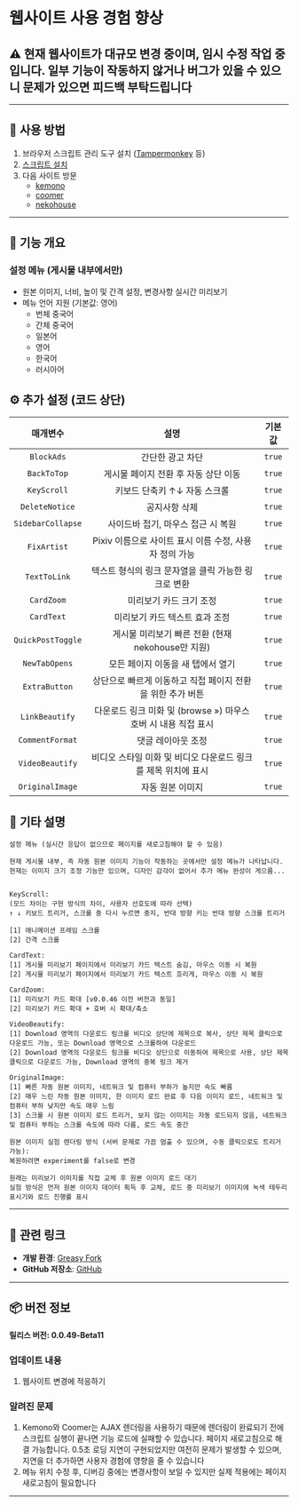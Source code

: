# **웹사이트 사용 경험 향상**

## ⚠️ 현재 웹사이트가 대규모 변경 중이며, 임시 수정 작업 중입니다. 일부 기능이 작동하지 않거나 버그가 있을 수 있으니 문제가 있으면 피드백 부탁드립니다

---

## **👻 사용 방법**

1. 브라우저 스크립트 관리 도구 설치 ([Tampermonkey](https://chrome.google.com/webstore/detail/tampermonkey/dhdgffkkebhmkfjojejmpbldmpobfkfo) 등)
2. [스크립트 설치](https://update.greasyfork.org/scripts/472096/Kemer%20%E5%A2%9E%E5%BC%B7.user.js)
3. 다음 사이트 방문
   - [kemono](https://kemono.su/)
   - [coomer](https://coomer.su/)
   - [nekohouse](https://nekohouse.su/)

---

## **📜 기능 개요**

### **설정 메뉴 (게시물 내부에서만)**

- 원본 이미지, 너비, 높이 및 간격 설정, 변경사항 실시간 미리보기
- 메뉴 언어 지원 (기본값: 영어)
  - 번체 중국어
  - 간체 중국어
  - 일본어
  - 영어
  - 한국어
  - 러시아어

## **⚙️ 추가 설정 (코드 상단)**

|   **매개변수**    |                            **설명**                            | **기본값** |
| :---------------: | :------------------------------------------------------------: | :--------: |
|    `BlockAds`     |                        간단한 광고 차단                        |   `true`   |
|    `BackToTop`    |              게시물 페이지 전환 후 자동 상단 이동              |   `true`   |
|    `KeyScroll`    |                  키보드 단축키 ↑↓ 자동 스크롤                  |   `true`   |
|  `DeleteNotice`   |                         공지사항 삭제                          |   `true`   |
| `SidebarCollapse` |               사이드바 접기, 마우스 접근 시 복원               |   `true`   |
|    `FixArtist`    |     Pixiv 이름으로 사이트 표시 이름 수정, 사용자 정의 가능     |   `true`   |
|   `TextToLink`    |      텍스트 형식의 링크 문자열을 클릭 가능한 링크로 변환       |   `true`   |
|    `CardZoom`     |                    미리보기 카드 크기 조정                     |   `true`   |
|    `CardText`     |                 미리보기 카드 텍스트 효과 조정                 |   `true`   |
| `QuickPostToggle` |       게시물 미리보기 빠른 전환 (현재 nekohouse만 지원)        |   `true`   |
|   `NewTabOpens`   |               모든 페이지 이동을 새 탭에서 열기                |   `true`   |
|   `ExtraButton`   |   상단으로 빠르게 이동하고 직접 페이지 전환을 위한 추가 버튼   |   `true`   |
|  `LinkBeautify`   | 다운로드 링크 미화 및 (browse ») 마우스 호버 시 내용 직접 표시 |   `true`   |
|  `CommentFormat`  |                       댓글 레이아웃 조정                       |   `true`   |
|  `VideoBeautify`  | 비디오 스타일 미화 및 비디오 다운로드 링크를 제목 위치에 표시  |   `true`   |
|  `OriginalImage`  |                        자동 원본 이미지                        |   `true`   |

## **📜 기타 설명**

```
설정 메뉴 (실시간 응답이 없으므로 페이지를 새로고침해야 할 수 있음)

현재 게시물 내부, 즉 자동 원본 이미지 기능이 작동하는 곳에서만 설정 메뉴가 나타납니다.
현재는 이미지 크기 조정 기능만 있으며, 디자인 감각이 없어서 추가 메뉴 완성이 게으름...


KeyScroll:
(모드 차이는 구현 방식의 차이, 사용자 선호도에 따라 선택)
↑ ↓ 키보드 트리거, 스크롤 중 다시 누르면 중지, 반대 방향 키는 반대 방향 스크롤 트리거

[1] 애니메이션 프레임 스크롤
[2] 간격 스크롤

CardText:
[1] 게시물 미리보기 페이지에서 미리보기 카드 텍스트 숨김, 마우스 이동 시 복원
[2] 게시물 미리보기 페이지에서 미리보기 카드 텍스트 흐리게, 마우스 이동 시 복원

CardZoom:
[1] 미리보기 카드 확대 [v0.0.46 이전 버전과 동일]
[2] 미리보기 카드 확대 + 호버 시 확대/축소

VideoBeautify:
[1] Download 영역의 다운로드 링크를 비디오 상단에 제목으로 복사, 상단 제목 클릭으로 다운로드 가능, 또는 Download 영역으로 스크롤하여 다운로드
[2] Download 영역의 다운로드 링크를 비디오 상단으로 이동하여 제목으로 사용, 상단 제목 클릭으로 다운로드 가능, Download 영역의 중복 링크 제거

OriginalImage:
[1] 빠른 자동 원본 이미지, 네트워크 및 컴퓨터 부하가 높지만 속도 빠름
[2] 매우 느린 자동 원본 이미지, 한 이미지 로드 완료 후 다음 이미지 로드, 네트워크 및 컴퓨터 부하 낮지만 속도 매우 느림
[3] 스크롤 시 원본 이미지 로드 트리거, 보지 않는 이미지는 자동 로드되지 않음, 네트워크 및 컴퓨터 부하는 스크롤 속도에 따라 다름, 로드 속도 중간

원본 이미지 실험 렌더링 방식 (서버 문제로 가끔 멈출 수 있으며, 수동 클릭으로도 트리거 가능):
복원하려면 experiment를 false로 변경

원래는 미리보기 이미지를 직접 교체 후 원본 이미지 로드 대기
실험 방식은 먼저 원본 이미지 데이터 획득 후 교체, 로드 중 미리보기 이미지에 녹색 테두리 표시기와 로드 진행률 표시
```

---

## **🔗 관련 링크**

- **개발 환경**: [Greasy Fork](https://greasyfork.org/zh-TW/users/989635-canaan-hs)
- **GitHub 저장소**: [GitHub](https://github.com/Canaan-HS/MonkeyScript/tree/main/KemerEnhance)

---

## **📦 버전 정보**

**릴리스 버전: 0.0.49-Beta11**

### **업데이트 내용**
1. 웹사이트 변경에 적응하기

### **알려진 문제**
1. Kemono와 Coomer는 AJAX 렌더링을 사용하기 때문에 렌더링이 완료되기 전에 스크립트 실행이 끝나면 기능 로드에 실패할 수 있습니다. 페이지 새로고침으로 해결 가능합니다. 0.5초 로딩 지연이 구현되었지만 여전히 문제가 발생할 수 있으며, 지연을 더 추가하면 사용자 경험에 영향을 줄 수 있습니다
2. 메뉴 위치 수정 후, 디버깅 중에는 변경사항이 보일 수 있지만 실제 적용에는 페이지 새로고침이 필요합니다

---